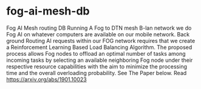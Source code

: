 # fog-ai-mesh-db
Fog AI Mesh routing DB
Running A Fog to DTN mesh B-lan network we do Fog AI on whatever computers are available on our mobile network.
Back ground Routing AI requests within our FOG network requires that we create a Reinforcement Learning Based Load Balancing Algorithm.
The proposed process allows Fog nodes to offload an optimal number of tasks among incoming tasks by selecting an available neighboring Fog node under their respective resource capabilities with the aim to minimize the processing time and the overall overloading probability. See The Paper below.
Read https://arxiv.org/abs/1901.10023
